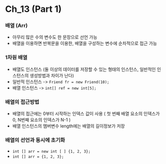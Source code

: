 # Ch_13  (Part 1)
### 배열 (Arr)
* 아무리 많은 수의 변수도 한 문장으로 선언 가능
* 배열을 이용하면 반복문을 이용한, 배열을 구성하는 변수에 순차적으로 접근 가능

### 1차원 배열
* 배열도 인스턴스 (둘 이상의 데이터를 저장할 수 있는 형태의 인스턴스, 일반적인 인스턴스의 생성방법과 차이가 난다)
* 일반적 인스턴스 -> `Friend fr = new Friend(10);`
* 배열 인스턴스 -> `int[] ref = new int[5];`

### 배열의 접근방법
* 배열의 접근에는 0부터 시작하는 인덱스 값이 사용 ( 첫 번째 배열 요소의 인덱스가 0, N번째 요소의 인덱스가 N-1 )
* 배열 인스턴스의 멤버변수 length에는 배열의 길이정보가 저장

### 배열의 선언과 동시에 초기화
* `int [] arr = new int [ ] {1, 2, 3};`
* `int [] arr = {1, 2, 3};`